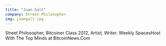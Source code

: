 ```yaml
---
title: "Juan Galt"
company: Street Philosopher
img: juangalt.jpg
---
```


Street Philosopher, Bitcoiner Class 2012, Artist, Writer. Weekly SpacesHost With The Top Minds at BitcoinNews.Com
